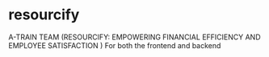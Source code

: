 # resourcify
A-TRAIN TEAM (RESOURCIFY: EMPOWERING FINANCIAL EFFICIENCY AND EMPLOYEE SATISFACTION )
For both the frontend and backend
